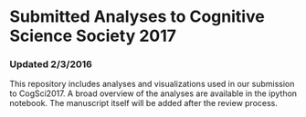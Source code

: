 # Submitted Analyses to Cognitive Science Society 2017
### Updated 2/3/2016

This repository includes analyses and visualizations used in our submission to CogSci2017. A broad overview of the analyses are available in the ipython notebook. The manuscript itself will be added after the review process.
